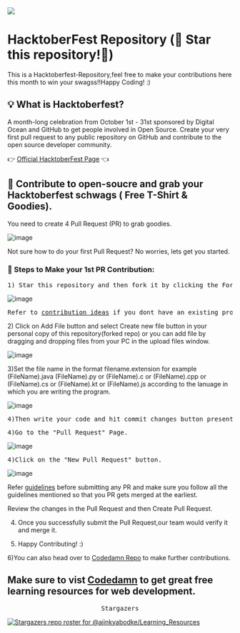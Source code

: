 <img src="https://hacktoberfest.digitalocean.com/_nuxt/img/logo-hacktoberfest-full.f42e3b1.svg">

# HacktoberFest Repository (🌟 Star this repository!🌟)
This is a Hacktoberfest-Repository,feel free to make your contributions here this month to win your swagss!!Happy Coding! :)

## 💡 What is Hacktoberfest?
A month-long celebration from October 1st - 31st sponsored by Digital Ocean and GitHub to get people involved in Open Source. Create your very first pull request to any public repository on GitHub and contribute to the open source developer community.

👉 <a href="https://hacktoberfest.digitalocean.com/">Official HacktoberFest Page</a> 👈

## 👕 Contribute to open-soucre and grab your Hacktoberfest schwags ( Free T-Shirt & Goodies).
You need to create 4 Pull Request (PR) to grab goodies.


![image](https://user-images.githubusercontent.com/64553247/136261073-a6cf1ead-4c46-4f80-ae2e-739f036c6971.png)


Not sure how to do your first Pull Request? No worries, lets get you started.


### 👣 Steps to Make your 1st PR Contribution:
<div align="left">
    <pre>1) Star this repository and then fork it by clicking the Fork button in the top right of this page.</pre>
</div>

![image](https://user-images.githubusercontent.com/62661565/136343512-77eb0745-7d0e-435a-bdee-134ee39e3530.png)

<div align="left">
    <pre>Refer to <a href="https://github.com/ajinkyabodke/Learning_Resources/blob/main/contribution-ideas">contribution ideas</a> if you dont have an existing project and would like to contribute this repository.</pre>  
</div>

<div align="left">
    2) Click on Add File button and select Create new file button in your personal copy of this repository(forked repo) or you can add file by dragging and dropping files from your PC in the upload files window.
</div>

![image](https://user-images.githubusercontent.com/62661565/136341754-d8ee19c4-ffe6-41c4-bcd9-0215ef23272e.png)

3)Set the file name in the format filename.extension for example (FileName).java (FileName).py or (FileName).c or (FileName).cpp or (FileName).cs or (FileName).kt or (FileName).js according to the lanuage in which you are writing the program.

![image](https://user-images.githubusercontent.com/62661565/136347300-220aa6a5-28bc-479e-847c-4847d034a55a.png)


<div align="left">
    <pre>4)Then write your code and hit commit changes button present below the text editor.</pre>
</div>

<div align="left">
    <pre>4)Go to the "Pull Request" Page.</pre>
</div>

![image](https://user-images.githubusercontent.com/62661565/135964313-33b99592-96b9-4989-892b-14d1c2d9a3be.png)

<div align="left">
    <pre>4)Click on the "New Pull Request" button.</pre>
</div>

![image](https://user-images.githubusercontent.com/62661565/135964176-e65bb8c1-41ab-463e-a771-6f7ea97e274d.png)

<div align="left">
Refer <a href="https://github.com/ajinkyabodke/CPP-Java_Resorces/blob/main/guidelines.txt">guidelines</a> before submitting any PR and make sure you follow all the guidelines mentioned so that you PR gets merged at the earliest.

Review the changes in the Pull Request and then Create Pull Request.

4) Once you successfully submit the Pull Request,our team would verify it and merge it.

5) Happy Contributing! :)
    
6)You can also head over to <a href="https://github.com/codedamn/codedamn-hacktoberfest-projects">Codedamn Repo</a> to make further contributions.
    

## Make sure to vist <a href="https://codedamn.com/referred-by/ajinkyab">Codedamn</a> to get great free learning resources for web development.     

</div>

<div align="center">
    <pre>Stargazers</pre>
</div>

[![Stargazers repo roster for @ajinkyabodke/Learning_Resources](https://reporoster.com/stars/dark/ajinkyabodke/Learning_Resources)](https://github.com/ajinkyabodke/Learning_Resources/stargazers)

